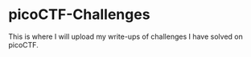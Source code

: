 # picoCTF-Challenges

This is where I will upload my write-ups of challenges I have solved on picoCTF.
